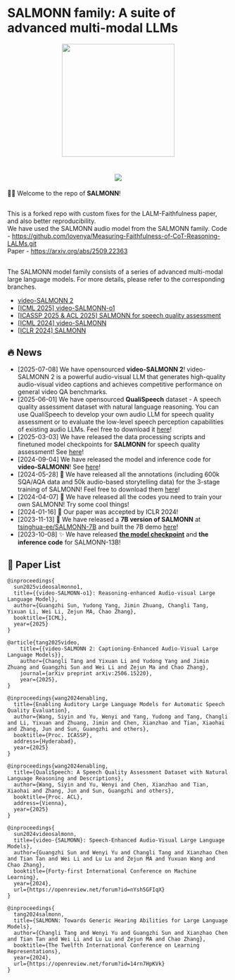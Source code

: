 # SALMONN family: A suite of advanced multi-modal LLMs

<div align=center><img src="resource/salmon.png" height="256px" width="256px"/></div>

<h1 align="center">
  <a href="https://git.io/typing-svg">
    <img src="https://readme-typing-svg.herokuapp.com/?lines=Hello,+There!+👋;Welcome+to+SALMONN+family!;&center=true&size=20">
  </a>
</h1>

🚀🚀 Welcome to the repo of **SALMONN**!
##
##
This is a forked repo with custom fixes for the LALM-Faithfulness paper, and also better reproducibility.  
We have used the SALMONN audio model from the SALMONN family.
Code -  https://github.com/lovenya/Measuring-Faithfulness-of-CoT-Reasoning-LALMs.git  
Paper - https://arxiv.org/abs/2509.22363
##
##
The SALMONN model family consists of a series of advanced multi-modal large language models. For more details, please refer to the corresponding branches.

- [video-SALMONN 2](https://github.com/bytedance/video-SALMONN-2)
- [[ICML 2025] video-SALMONN-o1](https://github.com/bytedance/SALMONN/tree/video-salmonn-o1)
- [[ICASSP 2025 & ACL 2025] SALMONN for speech quality assessment](https://github.com/bytedance/SALMONN/tree/speech_quality_assessment)
- [[ICML 2024] video-SALMONN](https://github.com/bytedance/SALMONN/tree/videosalmonn)
- [[ICLR 2024] SALMONN](https://github.com/bytedance/SALMONN/tree/salmonn)

## 🔥 News
- [2025-07-08] We have opensourced **video-SALMONN 2**! video-SALMONN 2 is a powerful audio-visual LLM that generates high-quality audio-visual video captions and achieves competitive performance on general video QA benchmarks.
- [2025-06-01] We have opensourced **QualiSpeech** dataset - A speech quality assessment dataset with natural language reasoning. You can use QualiSpeech to develop your own audio LLM for speech quality assessment or to evaluate the low-level speech perception capabilities of existing audio LLMs. Feel free to download it [here](https://huggingface.co/datasets/tsinghua-ee/QualiSpeech)!
- [2025-03-03] We have released the data processing scripts and finetuned model checkpoints for **SALMONN** for speech quality assessment! See [here](https://github.com/bytedance/SALMONN/tree/speech_quality_assessment)!
- [2024-09-04] We have released the model and inference code for **video-SALMONN**! See [here](https://github.com/bytedance/SALMONN/tree/videosalmonn)!
- [2024-05-28] 🧳 We have released all the annotations (including 600k SQA/AQA data and 50k audio-based storytelling data) for the 3-stage training of SALMONN! Feel free to download them [here](https://drive.google.com/file/d/15cQO--rtMM9JD22y-A5oXXvT3DujgE2e/view?usp=sharing)!
- [2024-04-07] 🤖 We have released all the codes you need to train your own SALMONN! Try some cool things!
- [2024-01-16] 💖 Our paper was accepted by ICLR 2024!
- [2023-11-13] 🎁 We have released a **7B version of SALMONN** at [tsinghua-ee/SALMONN-7B](https://huggingface.co/tsinghua-ee/SALMONN-7B) and built the 7B demo [here](https://huggingface.co/spaces/tsinghua-ee/SALMONN-7B-gradio)!
- [2023-10-08] ✨ We have released [**the model checkpoint**](https://huggingface.co/tsinghua-ee/SALMONN) and **the inference code** for SALMONN-13B!

## 📖 Paper List
```
@inproceedings{
  sun2025videosalmonno1,
  title={{video-SALMONN-o1}: Reasoning-enhanced Audio-visual Large Language Model},
  author={Guangzhi Sun, Yudong Yang, Jimin Zhuang, Changli Tang, Yixuan Li, Wei Li, Zejun MA, Chao Zhang},
  booktitle={ICML},
  year={2025}
}

@article{tang2025video,
    title={{video-SALMONN 2: Captioning-Enhanced Audio-Visual Large Language Models}}, 
    author={Changli Tang and Yixuan Li and Yudong Yang and Jimin Zhuang and Guangzhi Sun and Wei Li and Zejun Ma and Chao Zhang},
    journal={arXiv preprint arXiv:2506.15220},
    year={2025},
}

@inproceedings{wang2024enabling,
  title={Enabling Auditory Large Language Models for Automatic Speech Quality Evaluation},
  author={Wang, Siyin and Yu, Wenyi and Yang, Yudong and Tang, Changli and Li, Yixuan and Zhuang, Jimin and Chen, Xianzhao and Tian, Xiaohai and Zhang, Jun and Sun, Guangzhi and others},
  booktitle={Proc. ICASSP},
  address={Hyderabad},
  year={2025}
}

@inproceedings{wang2024enabling,
  title={QualiSpeech: A Speech Quality Assessment Dataset with Natural Language Reasoning and Descriptions},
  author={Wang, Siyin and Yu, Wenyi and Chen, Xianzhao and Tian, Xiaohai and Zhang, Jun and Sun, Guangzhi and others},
  booktitle={Proc. ACL},
  address={Vienna},
  year={2025}
}

@inproceedings{
  sun2024videosalmonn,
  title={video-{SALMONN}: Speech-Enhanced Audio-Visual Large Language Models},
  author={Guangzhi Sun and Wenyi Yu and Changli Tang and Xianzhao Chen and Tian Tan and Wei Li and Lu Lu and Zejun MA and Yuxuan Wang and Chao Zhang},
  booktitle={Forty-first International Conference on Machine Learning},
  year={2024},
  url={https://openreview.net/forum?id=nYsh5GFIqX}
}

@inproceedings{
  tang2024salmonn,
  title={SALMONN: Towards Generic Hearing Abilities for Large Language Models},
  author={Changli Tang and Wenyi Yu and Guangzhi Sun and Xianzhao Chen and Tian Tan and Wei Li and Lu Lu and Zejun MA and Chao Zhang},
  booktitle={The Twelfth International Conference on Learning Representations},
  year={2024},
  url={https://openreview.net/forum?id=14rn7HpKVk}
}
```
